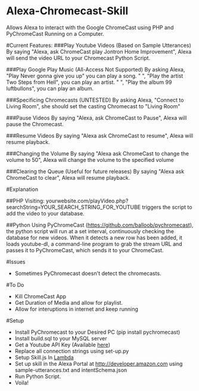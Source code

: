 # Alexa-Chromecast-Skill
Allows Alexa to interact with the Google ChromeCast using PHP and PyChromeCast Running on a Computer.

#Current Features:
###Play Youtube Videos (Based on Sample Utterances)
By saying "Alexa, ask ChromeCast play Jontron Home Improvement", Alexa will send the video URL to your Chromecast Python Script.

###Play Google Play Music (All-Access Not Supported)
By asking Alexa, "Play Never gonna give you up" you can play a song.
"             ", "Play the artist Two Steps from Hell", you can play an artist.
"             ", "Play the album 99 luftbullons", you can play an album.

###Specificing Chromecasts (UNTESTED)
By asking Alexa, "Connect to Living Room", she should set the casting Chromecast to "Living Room"

###Pause Videos
By saying "Alexa, ask ChromeCast to Pause", Alexa will pause the Chromecast.

###Resume Videos
By saying "Alexa ask ChromeCast to resume", Alexa will resume playback.

###Changing the Volume
By saying "Alexa ask ChromeCast to change the volume to 50", Alexa will change the volume to the specified volume

###Clearing the Queue (Useful for future releases)
By saying "Alexa ask ChromeCast to clear", Alexa will resume playback.

#Explanation

##PHP
  Visiting: yourwebsite.com/playVideo.php?searchString=YOUR_SEARCH_STRING_FOR_YOUTUBE triggers the script to add the video to your database.

##Python
  Using PyChromeCast (https://github.com/balloob/pychromecast), the python script will run at a set interval, continuously checking the database for new videos. When it detects a new row has been added, it loads youtube-dl, a command-line program to grab the stream URL and passes it to PyChromeCast, which sends it to your ChromeCast.

#Issues
  - Sometimes PyChromecast doesn't detect the chromecasts.

#To Do
  - Kill ChromeCast App
  - Get Duration of Media and allow for playlist.
  - Allow for interuptions in internet and keep running

#Setup
  - Install PyChromecast to your Desired PC (pip install pychromecast)
  - Install build.sql to your MySQL server
  - Get a Youtube API Key (Available [here](https://console.developers.google.com))
  - Replace all connection strings using set-up.py
  - Setup Skill.js In [Lambda](http://aws.amazon.com/)
  - Set up skill in the Alexa Portal at http://developer.amazon.com using sample-utterances.txt and intentSchema.json
  - Run Python Script.
  - Voila!

